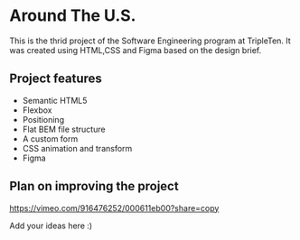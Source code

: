 # Around The U.S.

This is the thrid project of the Software Engineering program at TripleTen. It was created using HTML,CSS and Figma based on the design brief.

## Project features

- Semantic HTML5
- Flexbox
- Positioning
- Flat BEM file structure
- A custom form
- CSS animation and transform
- Figma

## Plan on improving the project

https://vimeo.com/916476252/000611eb00?share=copy

Add your ideas here :)
